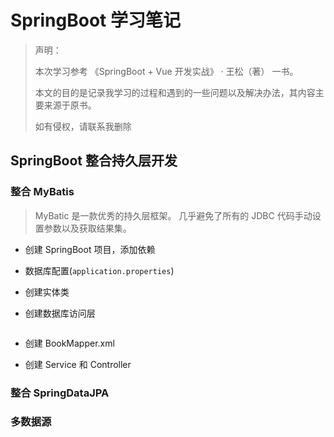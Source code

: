 # SpringBoot 学习笔记

> 声明：
> 
> 本次学习参考 《SpringBoot + Vue 开发实战》 · 王松（著） 一书。
> 
> 本文的目的是记录我学习的过程和遇到的一些问题以及解决办法，其内容主要来源于原书。
> 
> 如有侵权，请联系我删除

## SpringBoot 整合持久层开发

### 整合 MyBatis

> MyBatic 是一款优秀的持久层框架。 几乎避免了所有的 JDBC 代码手动设置参数以及获取结果集。

- 创建 SpringBoot 项目，添加依赖
- 数据库配置(`application.properties`)
- 创建实体类
- 创建数据库访问层

	```java
	
	```
- 创建 BookMapper.xml
- 创建 Service 和 Controller

### 整合 SpringDataJPA

### 多数据源